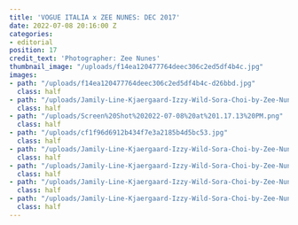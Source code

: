 ```yaml
---
title: 'VOGUE ITALIA x ZEE NUNES: DEC 2017'
date: 2022-07-08 20:16:00 Z
categories:
- editorial
position: 17
credit_text: 'Photographer: Zee Nunes'
thumbnail_image: "/uploads/f14ea120477764deec306c2ed5df4b4c.jpg"
images:
- path: "/uploads/f14ea120477764deec306c2ed5df4b4c-d26bbd.jpg"
  class: half
- path: "/uploads/Jamily-Line-Kjaergaard-Izzy-Wild-Sora-Choi-by-Zee-Nunes-for-Vogue-Italia-December-2017-%20(9).jpg"
  class: half
- path: "/uploads/Screen%20Shot%202022-07-08%20at%201.17.13%20PM.png"
  class: half
- path: "/uploads/cf1f96d6912b434f7e3a2185b4d5bc53.jpg"
  class: half
- path: "/uploads/Jamily-Line-Kjaergaard-Izzy-Wild-Sora-Choi-by-Zee-Nunes-for-Vogue-Italia-December-2017-%20(2).jpg"
  class: half
- path: "/uploads/Jamily-Line-Kjaergaard-Izzy-Wild-Sora-Choi-by-Zee-Nunes-for-Vogue-Italia-December-2017-%20(3).jpg"
  class: half
- path: "/uploads/Jamily-Line-Kjaergaard-Izzy-Wild-Sora-Choi-by-Zee-Nunes-for-Vogue-Italia-December-2017-%20(6).jpg"
  class: half
- path: "/uploads/Jamily-Line-Kjaergaard-Izzy-Wild-Sora-Choi-by-Zee-Nunes-for-Vogue-Italia-December-2017-%20(1).jpg"
  class: half
---
```



